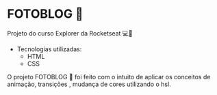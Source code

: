 # FOTOBLOG 🤳

Projeto do curso Explorer da Rocketseat 💻🚀

- Tecnologias utilizadas:
    - HTML
    - CSS

O projeto FOTOBLOG 🤳 foi feito com o intuito de aplicar os conceitos de animação, transições , mudança de cores utilizando o hsl.
